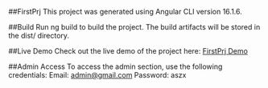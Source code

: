 ##FirstPrj
This project was generated using Angular CLI version 16.1.6.

##Build
Run ng build to build the project. The build artifacts will be stored in the dist/ directory.

##Live Demo
Check out the live demo of the project here:
[FirstPrj Demo](https://admirable-alfajores-8dc5f1.netlify.app/)

##Admin Access
To access the admin section, use the following credentials:
Email: admin@gmail.com
Password: aszx
